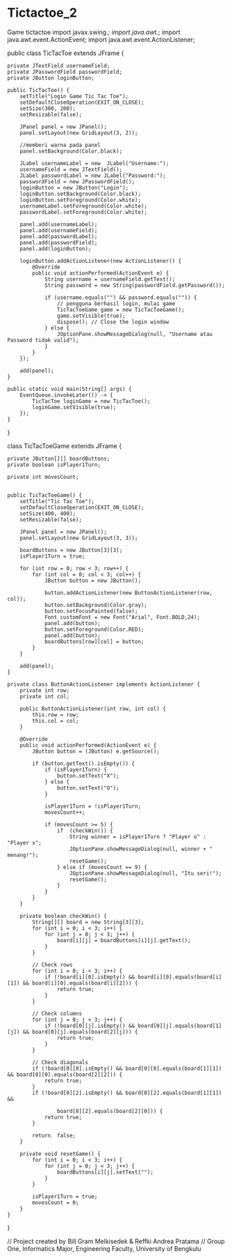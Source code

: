 # Tictactoe_2
Game tictactoe 
import  javax.swing.*;
import java.awt.*;
import java.awt.event.ActionEvent;
import java.awt.event.ActionListener;

public class TicTacToe extends JFrame {

    private JTextField usernameField;
    private JPasswordField passwordField;
    private JButton loginButton;

    public TicTacToe() {
        setTitle("Login Game Tic Tac Toe");
        setDefaultCloseOperation(EXIT_ON_CLOSE);
        setSize(300, 200);
        setResizable(false);

        JPanel panel = new JPanel();
        panel.setLayout(new GridLayout(3, 2));

        //memberi warna pada panel
        panel.setBackground(Color.black);

        JLabel usernameLabel = new  JLabel("Username:");
        usernameField = new JTextField();
        JLabel passwordLabel = new JLabel("Password:");
        passwordField = new JPasswordField();
        loginButton = new JButton("Login");
        loginButton.setBackground(Color.black);
        loginButton.setForeground(Color.white);
        usernameLabel.setForeground(Color.white);
        passwordLabel.setForeground(Color.white);

        panel.add(usernameLabel);
        panel.add(usernameField);
        panel.add(passwordLabel);
        panel.add(passwordField);
        panel.add(loginButton);

        loginButton.addActionListener(new ActionListener() {
            @Override
            public void actionPerformed(ActionEvent e) {
                String username = usernameField.getText();
                String password = new String(passwordField.getPassword());

                if (username.equals("") && password.equals("")) {
                    // pengguna berhasil login, mulai game
                    TicTacToeGame game = new TicTacToeGame();
                    game.setVisible(true);
                    dispose(); // Close the login window
                } else {
                    JOptionPane.showMessageDialog(null, "Username atau Password tidak valid");
                }
            }
        });

        add(panel);
    }

    public static void main(String[] args) {
        EventQueue.invokeLater(() -> {
            TicTacToe loginGame = new TicTacToe();
            loginGame.setVisible(true);
        });
    }
}

class TicTacToeGame extends JFrame {

    private JButton[][] boardButtons;
    private boolean isPlayer1Turn;

    private int movesCount;


    public TicTacToeGame() {
        setTitle("Tic Tac Toe");
        setDefaultCloseOperation(EXIT_ON_CLOSE);
        setSize(400, 400);
        setResizable(false);

        JPanel panel = new JPanel();
        panel.setLayout(new GridLayout(3, 3));

        boardButtons = new JButton[3][3];
        isPlayer1Turn = true;

        for (int row = 0; row < 3; row++) {
            for (int col = 0; col < 3; col++) {
                JButton button = new JButton();

                button.addActionListener(new ButtonActionListener(row, col));
                button.setBackground(Color.gray);
                button.setFocusPainted(false);
                Font customFont = new Font("Arial", Font.BOLD,24);
                panel.add(button);
                button.setForeground(Color.RED);
                panel.add(button);
                boardButtons[row][col] = button;
            }
        }

        add(panel);
    }

    private class ButtonActionListener implements ActionListener {
        private int row;
        private int col;

        public ButtonActionListener(int row, int col) {
            this.row = row;
            this.col = col;
        }

        @Override
        public void actionPerformed(ActionEvent e) {
            JButton button = (JButton) e.getSource();

            if (button.getText().isEmpty()) {
                if (isPlayer1Turn) {
                    button.setText("X");
                } else {
                    button.setText("O");
                }

                isPlayer1Turn = !isPlayer1Turn;
                movesCount++;

                if (movesCount >= 5) {
                    if  (checkWin()) {
                        String winner = isPlayer1Turn ? "Player o" : "Player x";
                        JOptionPane.showMessageDialog(null, winner + " menang!");
                        resetGame();
                    } else if (movesCount == 9) {
                        JOptionPane.showMessageDialog(null, "Itu seri!");
                        resetGame();
                    }
                }
            }
        }

        private boolean checkWin() {
            String[][] board = new String[3][3];
            for (int i = 0; i < 3; i++) {
                for (int j = 0; j < 3; j++) {
                    board[i][j] = boardButtons[i][j].getText();
                }
            }

            // Check rows
            for (int i = 0; i < 3; i++) {
                if (!board[i][0].isEmpty() && board[i][0].equals(board[i][1]) && board[i][0].equals(board[i][2])) {
                    return true;
                }
            }

            // Check columns
            for (int j = 0; j < 3; j++) {
                if (!board[0][j].isEmpty() && board[0][j].equals(board[1][j]) && board[0][j].equals(board[2][j])) {
                    return true;
                }
            }

            // Check diagonals
            if (!board[0][0].isEmpty() && board[0][0].equals(board[1][1]) && board[0][0].equals(board[2][2])) {
                return true;
            }
            if (!board[0][2].isEmpty() && board[0][2].equals(board[1][1]) &&

                    board[0][2].equals(board[2][0])) {
                return true;
            }

            return  false;
        }

        private void resetGame() {
            for (int i = 0; i < 3; i++) {
                for (int j = 0; j < 3; j++) {
                    boardButtons[i][j].setText("");
                }
            }

            isPlayer1Turn = true;
            movesCount = 0;
        }
    }
}

// Project created by Bill Gram Melkisedek & Reffki Andrea Pratama 
// Group One, Informatics Major, Engineering Faculty, University of Bengkulu
